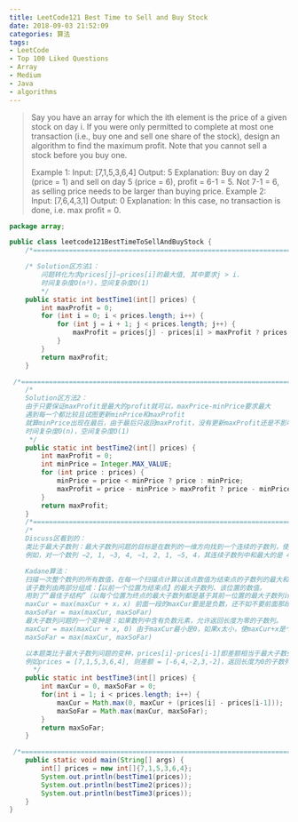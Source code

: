 ```yaml
---
title: LeetCode121 Best Time to Sell and Buy Stock
date: 2018-09-03 21:52:09
categories: 算法
tags: 
- LeetCode
- Top 100 Liked Questions
- Array
- Medium
- Java
- algorithms
---
```


>Say you have an array for which the ith element is the price of a given stock on day i.
>If you were only permitted to complete at most one transaction (i.e., buy one and sell one share of the stock), design an algorithm to find the maximum profit.
>Note that you cannot sell a stock before you buy one.
>
>Example 1:
>Input: [7,1,5,3,6,4]
>Output: 5
>Explanation: Buy on day 2 (price = 1) and sell on day 5 (price = 6), profit = 6-1 = 5.
>Not 7-1 = 6, as selling price needs to be larger than buying price.
>Example 2:
>Input: [7,6,4,3,1]
>Output: 0
>Explanation: In this case, no transaction is done, i.e. max profit = 0.

```java
package array;

public class leetcode121BestTimeToSellAndBuyStock {
    /*=====================================================================================*/

    /* Solution区方法1：
        问题转化为求prices[j]−prices[i]的最大值, 其中要求j > i.
        时间复杂度O(n²)，空间复杂度O(1)
        */
    public static int bestTime1(int[] prices) {
        int maxProfit = 0;
        for (int i = 0; i < prices.length; i++) {
            for (int j = i + 1; j < prices.length; j++) {
                maxProfit = prices[j] - prices[i] > maxProfit ? prices[j] - prices[i] : maxProfit;
            }
        }
        return maxProfit;
    }

 /*=====================================================================================*/
    /*
    Solution区方法2：
    由于只要保证maxProfit是最大的profit就可以，maxPrice-minPrice要求最大
    遇到每一个都比较且试图更新minPrice和maxProfit
    就算minPrice出现在最后，由于最后只返回maxProfit，没有更新maxProfit还是不影响结果
    时间复杂度O(n)，空间复杂度O(1)
     */
    public static int bestTime2(int[] prices) {
        int maxProfit = 0;
        int minPrice = Integer.MAX_VALUE;
        for (int price : prices) {
            minPrice = price < minPrice ? price : minPrice;
            maxProfit = price - minPrice > maxProfit ? price - minPrice : maxProfit;
        }
        return maxProfit;
    }
    /*=====================================================================================*/
    /*
    Discuss区看到的：
    类比于最大子数列：最大子数列问题的目标是在数列的一维方向找到一个连续的子数列，使该子数列的和最大。
    例如，对一个数列 −2, 1, −3, 4, −1, 2, 1, −5, 4，其连续子数列中和最大的是 4, −1, 2, 1, 其和为6。

    Kadane算法：
    扫描一次整个数列的所有数值，在每一个扫描点计算以该点数值为结束点的子数列的最大和（正数和）。
    该子数列由两部分组成：【以前一个位置为结束点】的最大子数列、该位置的数值。
    用到了“最佳子结构”（以每个位置为终点的最大子数列都是基于其前一位置的最大子数列计算得出），可看成动态规划。
    maxCur = max(maxCur + x，x) 前面一段的maxCur要是是负数，还不如不要前面那段以当前值作为起始
    maxSoFar = max(maxCur, maxSoFar)
    最大子数列问题的一个变种是：如果数列中含有负数元素，允许返回长度为零的子数列。
    maxCur = max(maxCur + x, 0) 由于maxCur最小是0，如果x太小，使maxCur+x是个负数，就不要这段，取0
    maxSoFar = max(maxCur, maxSoFar)

    以本题类比于最大子数列问题的变种，prices[i]-prices[i-1]即差额相当于最大子数列中的每一个x
    例如prices = [7,1,5,3,6,4], 则差额 = [-6,4,-2,3,-2]，返回长度为0的子数列在这里就是不做股票的交易
      */
    public static int bestTime3(int[] prices) {
        int maxCur = 0, maxSoFar = 0;
        for(int i = 1; i < prices.length; i++) {
            maxCur = Math.max(0, maxCur + (prices[i] - prices[i-1]));
            maxSoFar = Math.max(maxCur, maxSoFar);
        }
        return maxSoFar;
    }

 /*=====================================================================================*/
    public static void main(String[] args) {
        int[] prices = new int[]{7,1,5,3,6,4};
        System.out.println(bestTime1(prices));
        System.out.println(bestTime2(prices));
        System.out.println(bestTime3(prices));
    }
}
```
